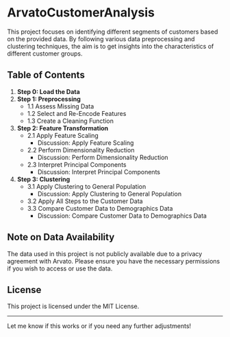 # ArvatoCustomerAnalysis

This project focuses on identifying different segments of customers based on the provided data. By following various data preprocessing and clustering techniques, the aim is to get insights into the characteristics of different customer groups.

## Table of Contents

1. **Step 0: Load the Data**
2. **Step 1: Preprocessing**
   - 1.1 Assess Missing Data
   - 1.2 Select and Re-Encode Features
   - 1.3 Create a Cleaning Function
3. **Step 2: Feature Transformation**
   - 2.1 Apply Feature Scaling
       * Discussion: Apply Feature Scaling
   - 2.2 Perform Dimensionality Reduction
       * Discussion: Perform Dimensionality Reduction
   - 2.3 Interpret Principal Components
       * Discussion: Interpret Principal Components
4. **Step 3: Clustering**
   - 3.1 Apply Clustering to General Population
       * Discussion: Apply Clustering to General Population
   - 3.2 Apply All Steps to the Customer Data
   - 3.3 Compare Customer Data to Demographics Data
       * Discussion: Compare Customer Data to Demographics Data

## Note on Data Availability

The data used in this project is not publicly available due to a privacy agreement with Arvato. Please ensure you have the necessary permissions if you wish to access or use the data.

## License

This project is licensed under the MIT License.

---

Let me know if this works or if you need any further adjustments!
